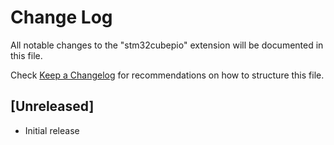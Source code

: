 # Change Log

All notable changes to the "stm32cubepio" extension will be documented in this file.

Check [Keep a Changelog](http://keepachangelog.com/) for recommendations on how to structure this file.

## [Unreleased]

- Initial release